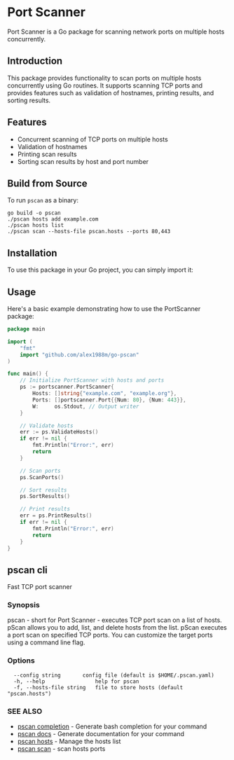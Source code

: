 # Port Scanner

Port Scanner is a Go package for scanning network ports on multiple hosts concurrently.

## Introduction

This package provides functionality to scan ports on multiple hosts concurrently using Go routines. It supports scanning TCP ports and provides features such as validation of hostnames, printing results, and sorting results.

## Features

- Concurrent scanning of TCP ports on multiple hosts
- Validation of hostnames
- Printing scan results
- Sorting scan results by host and port number

## Build from Source

To run `pscan` as a binary:

    go build -o pscan
    ./pscan hosts add example.com
    ./pscan hosts list
    ./pscan scan --hosts-file pscan.hosts --ports 80,443     

## Installation

To use this package in your Go project, you can simply import it:

## Usage
Here's a basic example demonstrating how to use the PortScanner package:

```go
package main

import (
	"fmt"
	import "github.com/alex1988m/go-pscan"
)

func main() {
	// Initialize PortScanner with hosts and ports
	ps := portscanner.PortScanner{
		Hosts: []string{"example.com", "example.org"},
		Ports: []portscanner.Port{{Num: 80}, {Num: 443}},
		W:     os.Stdout, // Output writer
	}

	// Validate hosts
	err := ps.ValidateHosts()
	if err != nil {
		fmt.Println("Error:", err)
		return
	}

	// Scan ports
	ps.ScanPorts()

	// Sort results
	ps.SortResults()

	// Print results
	err = ps.PrintResults()
	if err != nil {
		fmt.Println("Error:", err)
		return
	}
}
```

## pscan cli

Fast TCP port scanner

### Synopsis

pscan - short for Port Scanner - executes TCP port scan on a list of hosts.
	pScan allows you to add, list, and delete hosts from the list.
	pScan executes a port scan on specified TCP ports. You can customize the
	target ports using a command line flag.

### Options

```
  --config string       config file (default is $HOME/.pscan.yaml)
  -h, --help                help for pscan
  -f, --hosts-file string   file to store hosts (default "pscan.hosts")
```

### SEE ALSO

* [pscan completion](./docs/pscan_completion.md)	 - Generate bash completion for your command
* [pscan docs](./docs/pscan_docs.md)	 - Generate documentation for your command
* [pscan hosts](./docs/pscan_hosts.md)	 - Manage the hosts list
* [pscan scan](./docs/pscan_scan.md)	 - scan hosts ports

